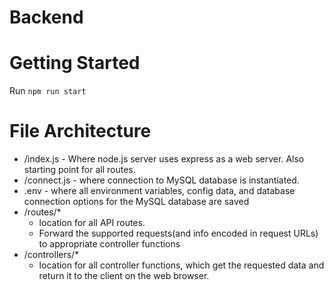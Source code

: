 # Backend

# Getting Started
Run `npm run start`

# File Architecture
* /index.js - Where node.js server uses express as a web server. Also starting point for all routes.
* /connect.js - where connection to MySQL database is instantiated.
* .env - where all environment variables, config data, and database connection options for the MySQL database are saved
* /routes/*
  * location for all API routes. 
  * Forward the supported requests(and info encoded in request URLs) to appropriate controller functions
* /controllers/*
  *  location for all controller functions, which get the requested data and return it to the client on the web browser.